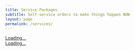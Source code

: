 ```yaml
---
title: Service Packages
subtitle: Self-service orders to make things happen NOW
layout: page
permalink: /services/
---
```


<script src="https://gumroad.com/js/gumroad-embed.js"></script>
<div class="gumroad-product-embed" data-gumroad-product-id="ZvPqJ"><a href="https://gumroad.com/l/ZvPqJ">Loading...</a></div>

<script src="https://gumroad.com/js/gumroad-embed.js"></script>
<div class="gumroad-product-embed" data-gumroad-product-id="XWlha"><a href="https://gumroad.com/l/XWlha">Loading...</a></div>
